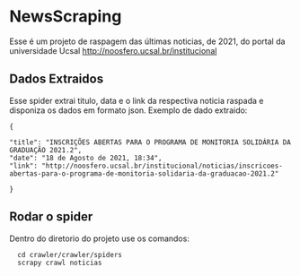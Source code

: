 # NewsScraping 

Esse é um projeto de raspagem das últimas noticias, de 2021, do portal da universidade Ucsal http://noosfero.ucsal.br/institucional


## Dados Extraidos 

Esse spider extrai titulo, data e o link da respectiva noticia raspada e disponiza os dados em formato json.
Exemplo de dado extraido:

    {
    
    "title": "INSCRIÇÕES ABERTAS PARA O PROGRAMA DE MONITORIA SOLIDÁRIA DA GRADUAÇÃO 2021.2",
    "date": "18 de Agosto de 2021, 18:34",
    "link": "http://noosfero.ucsal.br/institucional/noticias/inscricoes-abertas-para-o-programa-de-monitoria-solidaria-da-graduacao-2021.2"
    
    }


 ## Rodar o spider
 Dentro do diretorio do projeto use os comandos:
 
      cd crawler/crawler/spiders
      scrapy crawl noticias
